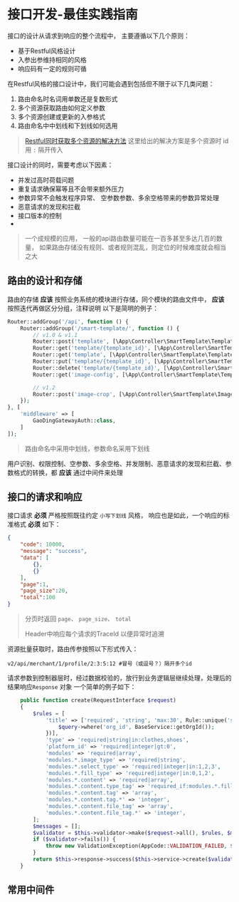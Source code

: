 # 接口开发-最佳实践指南

接口的设计从请求到响应的整个流程中， 主要遵循以下几个原则：
- 基于Restful风格设计
- 入参出参维持相同的风格
- 响应码有一定的规则可循

在Restful风格的接口设计中，我们可能会遇到包括但不限于以下几类问题：
1. 路由命名时名词用单数还是复数形式
2. 多个资源获取路由如何定义参数
3. 多个资源创建或更新的入参格式
4. 路由命名中中划线和下划线如何选用

> [Restful同时获取多个资源的解决方法](https://api.stackexchange.com/docs/answers-by-ids)
> 这里给出的解决方案是多个资源时 id用 `:` 隔开传入

接口设计的同时，需要考虑以下因素：
- 并发过高时荷载问题
- 重复请求确保幂等且不会带来额外压力
- 参数异常不会触发程序异常、 空参数参数、多余空格带来的参数异常处理
- 恶意请求的发现和拦截
- 接口版本的控制
- 

> 一个成规模的应用， 一般的api路由数量可能在一百多甚至多达几百的数量， 如果路由存储没有规则、或者规则混乱，则定位的时候难度就会相当之大

## 路由的设计和存储

路由的存储 **应该** 按照业务系统的模块进行存储，同个模块的路由文件中， **应该** 按照迭代再做区分分组，注释说明
以下是简明的例子：
```php
Router::addGroup('/api', function () {
    Router::addGroup('/smart-template/', function () {
        // v1.0 & v1.1
        Router::post('template', [\App\Controller\SmartTemplate\TemplateController::class, 'create']);
        Router::get('template/{template_id}', [\App\Controller\SmartTemplate\TemplateController::class, 'info']);
        Router::get('template', [\App\Controller\SmartTemplate\TemplateController::class, 'query']);
        Router::put('template/{template_id}', [\App\Controller\SmartTemplate\TemplateController::class, 'save']);
        Router::delete('template/{template_id}', [\App\Controller\SmartTemplate\TemplateController::class, 'delete']);
        Router::get('image-config', [\App\Controller\SmartTemplate\TemplateController::class, 'queryImageConfig']);

        // v1.2
        Router::post('image-crop', [\App\Controller\SmartTemplate\ImageController::class, 'imageCrop']);
    });
}, [
    'middleware' => [
        GaoDingGatewayAuth::class,
    ]
]);
```
> 路由命名中采用中划线，参数命名采用下划线
> 


用户识别、权限控制、空参数、多余空格、并发限制、恶意请求的发现和拦截、参数格式的转换，都 **应该** 通过中间件来处理

## 接口的请求和响应

接口请求 **必须** 严格按照既往约定 `小写下划线` 风格， 响应也是如此，一个响应的标准格式 **必须** 如下：

```json
{
    "code": 10000,
    "message": "success",
    "data": [
        {},
        {}
    ],
    "page":1,
    "page_size":20,
    "total":100
}
```
> 分页时返回 `page`、 `page_size`、 `total`
> 
> Header中响应每个请求的TraceId 以便异常时追溯

资源批量获取时，路由传参按照以下形式传入：
```
v2/api/merchant/1/profile/2:3:5:12 #冒号（或逗号？）隔开多个id
```

请求参数到控制器层时，经过数据校验的，放行到业务逻辑层继续处理，处理后的结果响应`Response` 对象 一个简单的例子如下：
```php
    public function create(RequestInterface $request)
    {
        $rules = [
            'title' => ['required', 'string', 'max:30', Rule::unique('smart_template')->where(function ($query) {
                $query->where('org_id', BaseService::getOrgId());
            })],
            'type' => 'required|string|in:clothes,shoes',
            'platform_id' => 'required|integer|gt:0',
            'modules' => 'required|array',
            'modules.*.image_type' => 'required|string',
            'modules.*.select_type' => 'required|integer|in:1,2,3',
            'modules.*.fill_type' => 'required|integer|in:0,1,2',
            'modules.*.content' => 'required|array',
            'modules.*.content.type_tag' => 'required_if:modules.*.fill_type,2|numeric',
            'modules.*.content.tag' => 'array',
            'modules.*.content.tag.*' => 'integer',
            'modules.*.content.file_tag' => 'array',
            'modules.*.content.file_tag.*' => 'integer',
        ];
        $messages = [];
        $validator = $this->validator->make($request->all(), $rules, $messages);
        if ($validator->fails()) {
            throw new ValidationException(AppCode::VALIDATION_FAILED, $validator->errors()->first());
        }
        return $this->response->success($this->service->create($validator->getData()));
    }
```

## 常用中间件